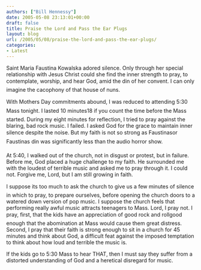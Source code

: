 ```yaml
---
authors: ["Bill Hennessy"]
date: 2005-05-08 23:13:01+00:00
draft: false
title: Praise the Lord and Pass the Ear Plugs
layout: blog
url: /2005/05/08/praise-the-lord-and-pass-the-ear-plugs/
categories:
- Latest
---
```


Saint Maria Faustina Kowalska adored silence.  Only through her special relationship with Jesus Christ could she find the inner strength to pray, to contemplate, worship, and hear God, amid the din of her convent.  I can only imagine the cacophony of that house of nuns.

With Mothers Day commitments abound, I was reduced to attending 5:30 Mass tonight.  I lasted 10 minutes18 if you count the time before the Mass started.  During my eight minutes for reflection, I tried to pray against the blaring, bad rock music.  I failed.  I asked God for the grace to maintain inner silence despite the noise.  But my faith is not so strong as Faustinasor Faustinas din was significantly less than the audio horror show.

At 5:40, I walked out of the church, not in disgust or protest, but in failure.  Before me, God placed a huge challenge to my faith.  He surrounded me with the loudest of terrible music and asked me to pray through it.  I could not.  Forgive me, Lord, but I am still growing in faith.

I suppose its too much to ask the church to give us a few minutes of silence in which to pray, to prepare ourselves, before opening the church doors to a watered down version of pop music.  I suppose the church feels that performing really awful music attracts teenagers to Mass.  Lord, I pray not.  I pray, first, that the kids have an appreciation of good rock and rollgood enough that the abomination at Mass would cause them great distress.  Second, I pray that their faith is strong enough to sit in a church for 45 minutes and think about God, a difficult feat against the imposed temptation to think about how loud and terrible the music is.

If the kids go to 5:30 Mass to hear THAT, then I must say they suffer from a distorted understanding of God and a heretical disregard for music.

 
